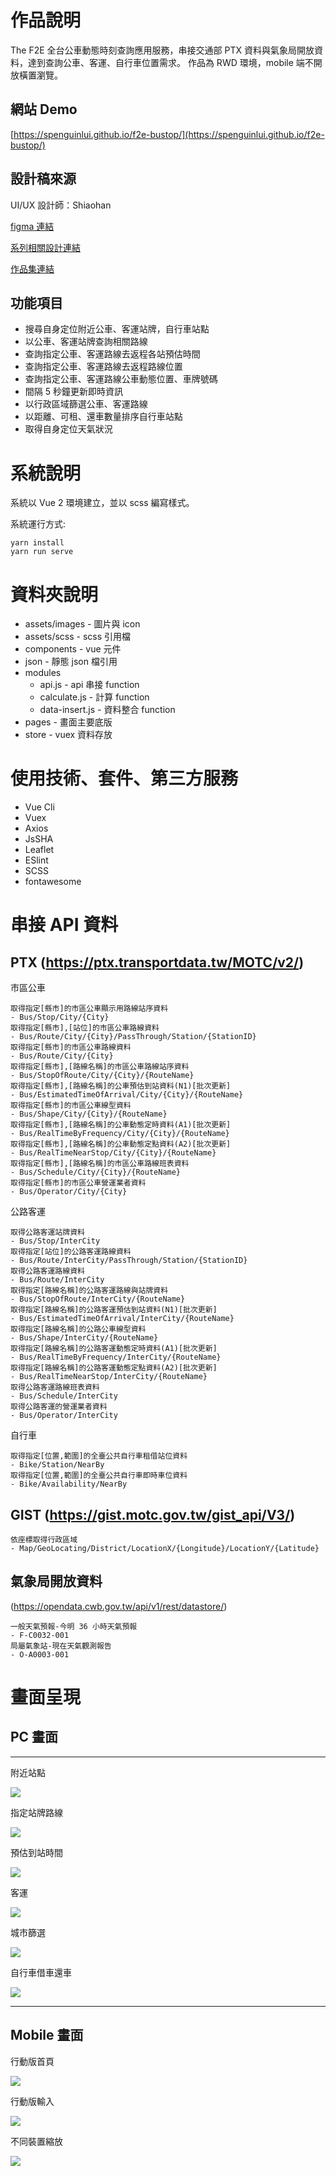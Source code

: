 # 作品說明

The F2E 全台公車動態時刻查詢應用服務，串接交通部 PTX 資料與氣象局開放資料，達到查詢公車、客運、自行車位置需求。
作品為 RWD 環境，mobile 端不開放橫置瀏覽。

## 網站 Demo
[https://spenguinlui.github.io/f2e-bustop/](https://spenguinlui.github.io/f2e-bustop/)

## 設計稿來源

UI/UX 設計師：Shiaohan

[figma 連結](https://www.figma.com/file/mAZZ9AMvcobxfAKDjXTZxN/The-F2E-Week-03?node-id=138%3A3144)

[系列相關設計連結](https://2021.thef2e.com/users/6296427084285739387)

[作品集連結](https://www.behance.net/hsiaohan)

## 功能項目

- 搜尋自身定位附近公車、客運站牌，自行車站點
- 以公車、客運站牌查詢相關路線
- 查詢指定公車、客運路線去返程各站預估時間
- 查詢指定公車、客運路線去返程路線位置
- 查詢指定公車、客運路線公車動態位置、車牌號碼
- 間隔 5 秒鐘更新即時資訊
- 以行政區域篩選公車、客運路線
- 以距離、可租、還車數量排序自行車站點
- 取得自身定位天氣狀況

# 系統說明

系統以 Vue 2 環境建立，並以 scss 編寫樣式。

系統運行方式:
```
yarn install
yarn run serve
```

# 資料夾說明

* assets/images - 圖片與 icon
* assets/scss - scss 引用檔
* components - vue 元件
* json - 靜態 json 檔引用
* modules
  - api.js - api 串接 function 
  - calculate.js - 計算 function
  - data-insert.js - 資料整合 function
* pages - 畫面主要底版
* store - vuex 資料存放


# 使用技術、套件、第三方服務

* Vue Cli
* Vuex
* Axios
* JsSHA
* Leaflet
* ESlint
* SCSS
* fontawesome

# 串接 API 資料

## PTX (https://ptx.transportdata.tw/MOTC/v2/)
市區公車
```
取得指定[縣市]的市區公車顯示用路線站序資料
- Bus/Stop/City/{City}
取得指定[縣市],[站位]的市區公車路線資料
- Bus/Route/City/{City}/PassThrough/Station/{StationID}
取得指定[縣市]的市區公車路線資料
- Bus/Route/City/{City}
取得指定[縣市],[路線名稱]的市區公車路線站序資料
- Bus/StopOfRoute/City/{City}/{RouteName}
取得指定[縣市],[路線名稱]的公車預估到站資料(N1)[批次更新]
- Bus/EstimatedTimeOfArrival/City/{City}/{RouteName}
取得指定[縣市]的市區公車線型資料
- Bus/Shape/City/{City}/{RouteName}
取得指定[縣市],[路線名稱]的公車動態定時資料(A1)[批次更新]
- Bus/RealTimeByFrequency/City/{City}/{RouteName}
取得指定[縣市],[路線名稱]的公車動態定點資料(A2)[批次更新]
- Bus/RealTimeNearStop/City/{City}/{RouteName}
取得指定[縣市],[路線名稱]的市區公車路線班表資料
- Bus/Schedule/City/{City}/{RouteName}
取得指定[縣市]的市區公車營運業者資料
- Bus/Operator/City/{City}
```

公路客運
```
取得公路客運站牌資料
- Bus/Stop/InterCity
取得指定[站位]的公路客運路線資料
- Bus/Route/InterCity/PassThrough/Station/{StationID}
取得公路客運路線資料
- Bus/Route/InterCity
取得指定[路線名稱]的公路客運路線與站牌資料
- Bus/StopOfRoute/InterCity/{RouteName}
取得指定[路線名稱]的公路客運預估到站資料(N1)[批次更新]
- Bus/EstimatedTimeOfArrival/InterCity/{RouteName}
取得指定[路線名稱]的公路公車線型資料
- Bus/Shape/InterCity/{RouteName}
取得指定[路線名稱]的公路客運動態定時資料(A1)[批次更新]
- Bus/RealTimeByFrequency/InterCity/{RouteName}
取得指定[路線名稱]的公路客運動態定點資料(A2)[批次更新]
- Bus/RealTimeNearStop/InterCity/{RouteName}
取得公路客運路線班表資料
- Bus/Schedule/InterCity
取得公路客運的營運業者資料
- Bus/Operator/InterCity
```

自行車
```
取得指定[位置,範圍]的全臺公共自行車租借站位資料
- Bike/Station/NearBy
取得指定[位置,範圍]的全臺公共自行車即時車位資料
- Bike/Availability/NearBy
```

## GIST (https://gist.motc.gov.tw/gist_api/V3/)

```
依座標取得行政區域
- Map/GeoLocating/District/LocationX/{Longitude}/LocationY/{Latitude}
```
## 氣象局開放資料
(https://opendata.cwb.gov.tw/api/v1/rest/datastore/)
```
一般天氣預報-今明 36 小時天氣預報
- F-C0032-001
局屬氣象站-現在天氣觀測報告
- O-A0003-001
```

# 畫面呈現

## PC 畫面

---
附近站點

![](https://github.com/spenguinlui/f2e-bustop/blob/master/readme-img/pc-1.png)

指定站牌路線

![](https://github.com/spenguinlui/f2e-bustop/blob/master/readme-img/pc-2.png)

預估到站時間

![](https://github.com/spenguinlui/f2e-bustop/blob/master/readme-img/pc-3.png)

客運

![](https://github.com/spenguinlui/f2e-bustop/blob/master/readme-img/pc-5.png)

城市篩選

![](https://github.com/spenguinlui/f2e-bustop/blob/master/readme-img/pc-6.png)

自行車借車還車

![](https://github.com/spenguinlui/f2e-bustop/blob/master/readme-img/pc-4.png)

---

## Mobile 畫面

行動版首頁

![](https://github.com/spenguinlui/f2e-bustop/blob/master/readme-img/m-1.png)

行動版輸入

![](https://github.com/spenguinlui/f2e-bustop/blob/master/readme-img/m-2.png)

不同裝置縮放

![](https://github.com/spenguinlui/f2e-bustop/blob/master/readme-img/m-3.png)
